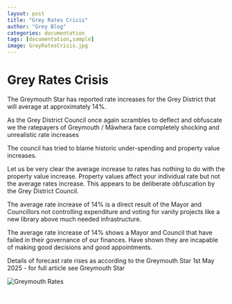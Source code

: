 ```yaml
---
layout: post
title: "Grey Rates Crisis"
author: "Grey Blog"
categories: documentation
tags: [documentation,sample]
image: GreyRatesCrisis.jpg
---
```


# Grey Rates Crisis

The Greymouth Star has reported rate increases for the Grey District that will average at approximately 14%.

As the Grey District Council once again scrambles to deflect and obfuscate we the ratepayers of Greymouth / Māwhera face completely shocking and unrealistic rate increases

The council has tried to blame historic under-spending and property value increases.

Let us be very clear the average increase to rates has nothing to do with the property value increase. Property values affect your individual rate but not the average rates increase. This appears to be deliberate obfuscation by the Grey District Council.

The average rate increase of 14% is a direct result of the Mayor and Councillors not controlling expenditure and voting for vanity projects like a new library above much needed infrastructure.

The average rate increase of 14% shows a Mayor and Council that have failed in their governance of our finances. Have shown they are incapable of making good decisions and good appointments.

Details of forecast rate rises as according to the Greymouth Star 1st May 2025 - for full article see Greymouth Star

<img class="img-fluid" src="https://greyblog.github.io/assets/img/grey-star-1may.jpg" alt="Greymouth Rates">

<span style="color:white">```js client</span>
<script>
var idcomments_acct = 'acde56cb65621d24ca6ced562bac6083';
var idcomments_post_id;
var idcomments_post_url;
</script>
<span id="IDCommentsPostTitle" style="display:none"></span>
<script type='text/javascript' src='https://www.intensedebate.com/js/genericCommentWrapperV2.js'></script>

<script>
var idcomments_acct = 'acde56cb65621d24ca6ced562bac6083';
var idcomments_post_id;
var idcomments_post_url;
</script>
<script type="text/javascript" src="https://www.intensedebate.com/js/genericLinkWrapperV2.js"></script>
```
